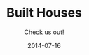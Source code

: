 ---
title: Built Houses
subtitle: Check us out!
layout: default
modal-id: 3
date: 2014-07-16
<!-- img: golden.png -->
thumbnail: house_thumbnail.jpg
<!-- alt: image-alt -->
project-date: Commenced on January 1st 2019
client: Genuine Buyers
category: Housing
description: <h3>Housing</h3><br><p align="justify">We are yet to explore in this field... Stay tuned...<br>Go ahead and send us your query and we will get back to you withing 24 hours.We here at one step realtor believe in a smooth end to end transaction and our realtor wish master will make sure of that!<br>We are very much motivated by our customer's satisfaction and we yearn to make it happen on our every deal!<br><h4>Can't wait for a call back? Call our realtor at +91 9742760957</h4></p>
---